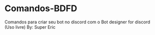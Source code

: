 # Comandos-BDFD
Comandos para criar seu bot no discord com o Bot designer for discord
(Uso livre) 
By: Super Eric
